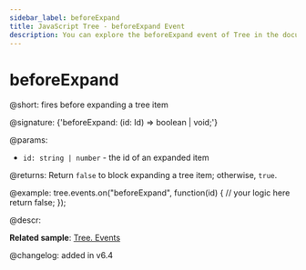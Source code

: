 ```yaml
---
sidebar_label: beforeExpand
title: JavaScript Tree - beforeExpand Event 
description: You can explore the beforeExpand event of Tree in the documentation of the DHTMLX JavaScript UI library. Browse developer guides and API reference, try out code examples and live demos, and download a free 30-day evaluation version of DHTMLX Suite.
---
```


# beforeExpand

@short: fires before expanding a tree item

@signature: {'beforeExpand: (id: Id) => boolean | void;'}

@params:
- `id: string | number` - the id of an expanded item

@returns:
Return `false` to block expanding  a tree item; otherwise, `true`.

@example:
tree.events.on("beforeExpand", function(id) {
    // your logic here
    return false;
});

@descr:

**Related sample**: [Tree. Events](https://snippet.dhtmlx.com/vux1ye9g)

@changelog: added in v6.4

[comment]: # (@related: tree/events_handling.md)
